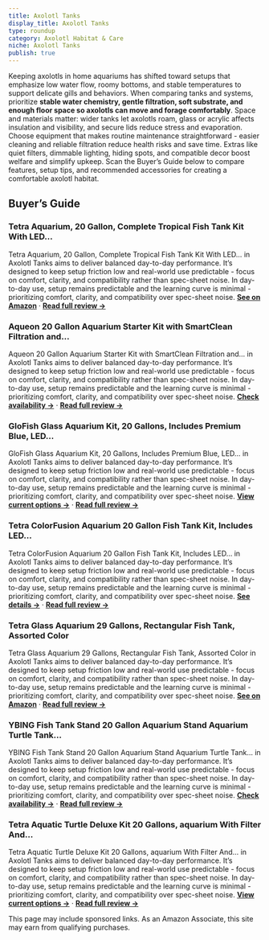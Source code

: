```yaml
---
title: Axolotl Tanks
display_title: Axolotl Tanks
type: roundup
category: Axolotl Habitat & Care
niche: Axolotl Tanks
publish: true
---
```


<p>Keeping axolotls in home aquariums has shifted toward setups that emphasize low water flow, roomy bottoms, and stable temperatures to support delicate gills and behaviors. When comparing tanks and systems, prioritize <strong>stable water chemistry, gentle filtration, soft substrate, and enough floor space so axolotls can move and forage comfortably</strong>. Space and materials matter: wider tanks let axolotls roam, glass or acrylic affects insulation and visibility, and secure lids reduce stress and evaporation. Choose equipment that makes routine maintenance straightforward - easier cleaning and reliable filtration reduce health risks and save time. Extras like quiet filters, dimmable lighting, hiding spots, and compatible decor boost welfare and simplify upkeep. Scan the Buyer’s Guide below to compare features, setup tips, and recommended accessories for creating a comfortable axolotl habitat.</p>
<h2>Buyer’s Guide</h2>
<h3>Tetra Aquarium, 20 Gallon, Complete Tropical Fish Tank Kit With LED…</h3>
<p>Tetra Aquarium, 20 Gallon, Complete Tropical Fish Tank Kit With LED… in Axolotl Tanks aims to deliver balanced day-to-day performance. It’s designed to keep setup friction low and real-world use predictable - focus on comfort, clarity, and compatibility rather than spec-sheet noise. In day-to-day use, setup remains predictable and the learning curve is minimal - prioritizing comfort, clarity, and compatibility over spec-sheet noise. <a href="https://amzn.to/478p92Z" target="_blank" rel="nofollow sponsored noopener noopener" target="_blank"><strong>See on Amazon</strong></a> · <a href="/reviews/tetra-aquarium-20-gallon-complete-tropical-fish-tank-kit-with-led-light-ebe92f94/"><strong>Read full review &rarr;</strong></a></p>
<h3>Aqueon 20 Gallon Aquarium Starter Kit with SmartClean Filtration and…</h3>
<p>Aqueon 20 Gallon Aquarium Starter Kit with SmartClean Filtration and… in Axolotl Tanks aims to deliver balanced day-to-day performance. It’s designed to keep setup friction low and real-world use predictable - focus on comfort, clarity, and compatibility rather than spec-sheet noise. In day-to-day use, setup remains predictable and the learning curve is minimal - prioritizing comfort, clarity, and compatibility over spec-sheet noise. <a href="https://amzn.to/3JehIzp" target="_blank" rel="nofollow sponsored noopener noopener" target="_blank"><strong>Check availability &rarr;</strong></a> · <a href="/reviews/aqueon-20-gallon-aquarium-starter-kit-with-smartclean-filtration-and-le-390b573a/"><strong>Read full review &rarr;</strong></a></p>
<h3>GloFish Glass Aquarium Kit, 20 Gallons, Includes Premium Blue, LED…</h3>
<p>GloFish Glass Aquarium Kit, 20 Gallons, Includes Premium Blue, LED… in Axolotl Tanks aims to deliver balanced day-to-day performance. It’s designed to keep setup friction low and real-world use predictable - focus on comfort, clarity, and compatibility rather than spec-sheet noise. In day-to-day use, setup remains predictable and the learning curve is minimal - prioritizing comfort, clarity, and compatibility over spec-sheet noise. <a href="https://amzn.to/42H97fe" target="_blank" rel="nofollow sponsored noopener noopener" target="_blank"><strong>View current options &rarr;</strong></a> · <a href="/reviews/glofish-glass-aquarium-kit-20-gallons-includes-premium-blue-led-light-s-25b985f9/"><strong>Read full review &rarr;</strong></a></p>
<h3>Tetra ColorFusion Aquarium 20 Gallon Fish Tank Kit, Includes LED…</h3>
<p>Tetra ColorFusion Aquarium 20 Gallon Fish Tank Kit, Includes LED… in Axolotl Tanks aims to deliver balanced day-to-day performance. It’s designed to keep setup friction low and real-world use predictable - focus on comfort, clarity, and compatibility rather than spec-sheet noise. In day-to-day use, setup remains predictable and the learning curve is minimal - prioritizing comfort, clarity, and compatibility over spec-sheet noise. <a href="https://amzn.to/3WCDW18" target="_blank" rel="nofollow sponsored noopener noopener" target="_blank"><strong>See details &rarr;</strong></a> · <a href="/reviews/tetra-colorfusion-aquarium-20-gallon-fish-tank-kit-includes-led-lightin-a90fa4e9/"><strong>Read full review &rarr;</strong></a></p>
<h3>Tetra Glass Aquarium 29 Gallons, Rectangular Fish Tank, Assorted Color</h3>
<p>Tetra Glass Aquarium 29 Gallons, Rectangular Fish Tank, Assorted Color in Axolotl Tanks aims to deliver balanced day-to-day performance. It’s designed to keep setup friction low and real-world use predictable - focus on comfort, clarity, and compatibility rather than spec-sheet noise. In day-to-day use, setup remains predictable and the learning curve is minimal - prioritizing comfort, clarity, and compatibility over spec-sheet noise. <a href="https://amzn.to/4hgSSLW" target="_blank" rel="nofollow sponsored noopener noopener" target="_blank"><strong>See on Amazon</strong></a> · <a href="/reviews/tetra-glass-aquarium-29-gallons-rectangular-fish-tank-assorted-color/"><strong>Read full review &rarr;</strong></a></p>
<h3>YBING Fish Tank Stand 20 Gallon Aquarium Stand Aquarium Turtle Tank…</h3>
<p>YBING Fish Tank Stand 20 Gallon Aquarium Stand Aquarium Turtle Tank… in Axolotl Tanks aims to deliver balanced day-to-day performance. It’s designed to keep setup friction low and real-world use predictable - focus on comfort, clarity, and compatibility rather than spec-sheet noise. In day-to-day use, setup remains predictable and the learning curve is minimal - prioritizing comfort, clarity, and compatibility over spec-sheet noise. <a href="https://amzn.to/4hddjth" target="_blank" rel="nofollow sponsored noopener noopener" target="_blank"><strong>Check availability &rarr;</strong></a> · <a href="/reviews/ybing-fish-tank-stand-20-gallon-aquarium-stand-aquarium-turtle-tank-rep-a28dcba1/"><strong>Read full review &rarr;</strong></a></p>
<h3>Tetra Aquatic Turtle Deluxe Kit 20 Gallons, aquarium With Filter And…</h3>
<p>Tetra Aquatic Turtle Deluxe Kit 20 Gallons, aquarium With Filter And… in Axolotl Tanks aims to deliver balanced day-to-day performance. It’s designed to keep setup friction low and real-world use predictable - focus on comfort, clarity, and compatibility rather than spec-sheet noise. In day-to-day use, setup remains predictable and the learning curve is minimal - prioritizing comfort, clarity, and compatibility over spec-sheet noise. <a href="https://amzn.to/48rVdRU" target="_blank" rel="nofollow sponsored noopener noopener" target="_blank"><strong>View current options &rarr;</strong></a> · <a href="/reviews/tetra-aquatic-turtle-deluxe-kit-20-gallons-aquarium-with-filter-and-hea-0a9731d3/"><strong>Read full review &rarr;</strong></a></p>
<aside class="disclosure">This page may include sponsored links. As an Amazon Associate, this site may earn from qualifying purchases.</aside>
